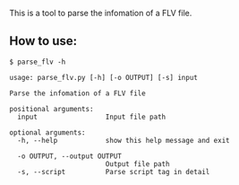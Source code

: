 This is a tool to parse the infomation of a FLV file.

## How to use:
    $ parse_flv -h

    usage: parse_flv.py [-h] [-o OUTPUT] [-s] input

    Parse the infomation of a FLV file

    positional arguments:
      input                 Input file path

    optional arguments:
      -h, --help            show this help message and exit

      -o OUTPUT, --output OUTPUT
                            Output file path
      -s, --script          Parse script tag in detail
